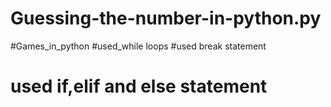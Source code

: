 # Guessing-the-number-in-python.py
#Games_in_python
#used_while loops
#used break statement
# used if,elif and else statement
